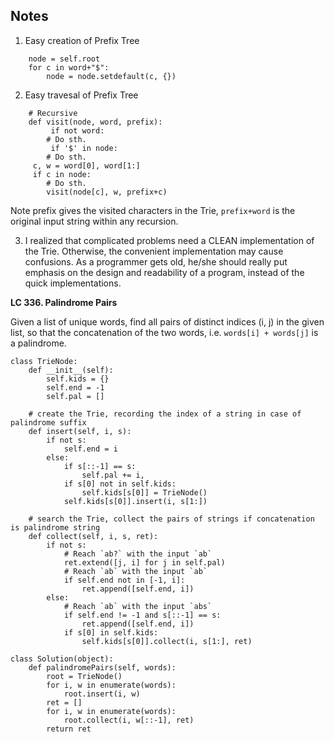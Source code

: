 ## Notes
1. Easy creation of Prefix Tree
```
    node = self.root
    for c in word+"$":
        node = node.setdefault(c, {})
```
2. Easy travesal of Prefix Tree
```
    # Recursive
    def visit(node, word, prefix):
         if not word:
	    # Do sth.
         if '$' in node:
	    # Do sth.
	 c, w = word[0], word[1:] 
	 if c in node:
	    # Do sth.
	    visit(node[c], w, prefix+c)
```
Note prefix gives the visited characters in the Trie, `prefix+word` is the original input string within any recursion.

3. I realized that complicated problems need a CLEAN implementation of the Trie. Otherwise, the convenient implementation may cause confusions. As a programmer gets old, he/she should really put emphasis on the design and readability of a program, instead of the quick implementations.

**LC 336. Palindrome Pairs**

Given a list of unique words, find all pairs of distinct indices (i, j) in the given list, so that the concatenation of the two words, i.e. `words[i] + words[j]` is a palindrome.

```
class TrieNode:
    def __init__(self):
        self.kids = {}
        self.end = -1
        self.pal = []
    
    # create the Trie, recording the index of a string in case of palindrome suffix
    def insert(self, i, s):
        if not s:
            self.end = i
        else:
            if s[::-1] == s:
                self.pal += i,
            if s[0] not in self.kids:
                self.kids[s[0]] = TrieNode()
            self.kids[s[0]].insert(i, s[1:])
    
    # search the Trie, collect the pairs of strings if concatenation is palindrome string
    def collect(self, i, s, ret):
        if not s:
            # Reach `ab?` with the input `ab`
            ret.extend([j, i] for j in self.pal)
            # Reach `ab` with the input `ab`
            if self.end not in [-1, i]:
                ret.append([self.end, i])
        else:
            # Reach `ab` with the input `abs`
            if self.end != -1 and s[::-1] == s:
                ret.append([self.end, i])
            if s[0] in self.kids:
                self.kids[s[0]].collect(i, s[1:], ret)
        
class Solution(object):
    def palindromePairs(self, words):
        root = TrieNode()
        for i, w in enumerate(words):
            root.insert(i, w)
        ret = []
        for i, w in enumerate(words):
            root.collect(i, w[::-1], ret)
        return ret
```
